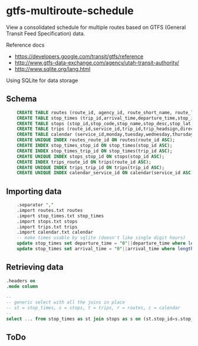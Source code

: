 gtfs-multiroute-schedule
========================

View a consolidated schedule for multiple routes based on GTFS (General Transit Feed Specification) data.


Reference docs
- https://developers.google.com/transit/gtfs/reference
- http://www.gtfs-data-exchange.com/agency/utah-transit-authority/
- http://www.sqlite.org/lang.html

Using SQLite for data storage

Schema
------
```sql
	CREATE TABLE routes (route_id, agency_id, route_short_name, route_long_name, route_desc, route_type, route_url, route_color, route_text_color);
	CREATE TABLE stop_times (trip_id,arrival_time,departure_time,stop_id,stop_sequence,stop_headsign,pickup_type,drop_off_type,shape_dist_traveled);
	CREATE TABLE stops (stop_id,stop_code,stop_name,stop_desc,stop_lat,stop_lon,zone_id,stop_url,location_type,parent_station);
	CREATE TABLE trips (route_id,service_id,trip_id,trip_headsign,direction_id,block_id,shape_id);
	CREATE TABLE calendar (service_id,monday,tuesday,wednesday,thursday,friday,saturday,sunday,start_date,end_date);
	CREATE UNIQUE INDEX routes_route_id ON routes(route_id ASC);
	CREATE INDEX stop_times_stop_id ON stop_times(stop_id ASC);
	CREATE INDEX stop_times_trip_id ON stop_times(trip_id ASC);
	CREATE UNIQUE INDEX stops_stop_id ON stops(stop_id ASC);
	CREATE INDEX trips_route_id ON trips(route_id ASC);
	CREATE UNIQUE INDEX trips_trip_id ON trips(trip_id ASC);
	CREATE UNIQUE INDEX calendar_service_id ON calendar(service_id ASC);
```

Importing data
--------------
```sql
	.separator ","
	.import routes.txt routes
	.import stop_times.txt stop_times
	.import stops.txt stops
	.import trips.txt trips
	.import calendar.txt calendar
	-- make times usable by sqlite (doesn't like single digit hours)
	update stop_times set departure_time = "0"||departure_time where length(departure_time) = 7;
	update stop_times set arrival_time = "0"||arrival_time where length(arrival_time) = 7;
```

Retrieving data
---------------
```sql
.headers on
.mode column

--
-- generic select with all the joins in place
-- st = stop_times, s = stops, t = trips, r = routes, c = calendar
--
select ... from stop_times as st join stops as s on (st.stop_id=s.stop_id) join trips as t on (st.trip_id=t.trip_id) join routes as r on (t.route_id=r.route_id) join calendar as c on (c.service_id=t.service_id) where ...;
```

ToDo
----

